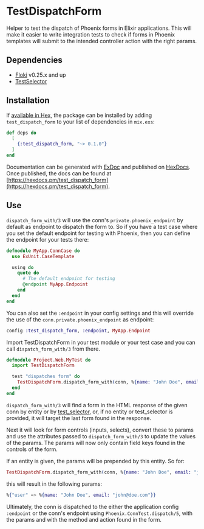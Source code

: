 # TestDispatchForm

Helper to test the dispatch of Phoenix forms in Elixir applications. This will
make it easier to write integration tests to check if forms in Phoenix templates
will submit to the intended controller action with the right params.

## Dependencies

- [Floki](https://github.com/philss/floki) v0.25.x and up
- [TestSelector](https://github.com/DefactoSoftware/test_selector)

## Installation

If [available in Hex](https://hex.pm/docs/publish), the package can be installed
by adding `test_dispatch_form` to your list of dependencies in `mix.exs`:

```elixir
def deps do
  [
    {:test_dispatch_form, "~> 0.1.0"}
  ]
end
```

Documentation can be generated with [ExDoc](https://github.com/elixir-lang/ex_doc)
and published on [HexDocs](https://hexdocs.pm). Once published, the docs can
be found at [https://hexdocs.pm/test_dispatch_form](https://hexdocs.pm/test_dispatch_form).

## Use

`dispatch_form_with/3` will use the conn's `private.phoenix_endpoint` by default
as endpoint to dispatch the form to. So if you have a test case where you set
the default endpoint for testing with Phoenix, then you can define the endpoint
for your tests there:

```elixir
defmodule MyApp.ConnCase do
  use ExUnit.CaseTemplate

  using do
    quote do
      # The default endpoint for testing
      @endpoint MyApp.Endpoint
    end
  end
end
```

You can also set the `:endpoint` in your config settings and this will override
the use of the `conn.private.phoenix_endpoint` as endpoint:

```elixir
config :test_dispatch_form, :endpoint, MyApp.Endpoint
```

Import TestDispatchForm in your test module or your test case and you can call
`dispatch_form_with/3` from there.

```elixir
defmodule Project.Web.MyTest do
  import TestDispatchForm

  test "dispatches form" do
    TestDispatchForm.dispatch_form_with(conn, %{name: "John Doe", email: "john@doe.com"}, :user)
  end
end
```

`dispatch_form_with/3` will find a form in the HTML response of the given conn by
entity or by [test_selector](https://github.com/DefactoSoftware/test_selector),
or, if no entity or test_selector is provided, it will target the last form found
in the response.

Next it will look for form controls (inputs, selects), convert these to params
and use the attributes passed to `dispatch_form_with/3` to update the values of
the params. The params will now only contain field keys found in the controls of
the form.

If an entity is given, the params will be prepended by this entity. So for:

```elixir
TestDispatchForm.dispatch_form_with(conn, %{name: "John Doe", email: "john@doe.com"}, :user)
```

this will result in the following params:

```elixir
%{"user" => %{name: "John Doe", email: "john@doe.com"}}
```

Ultimately, the conn is dispatched to the either the application config
`:endpoint` or the conn's endpoint using `Phoenix.ConnTest.dispatch/5`, with
the params and with the method and action found in the form.
